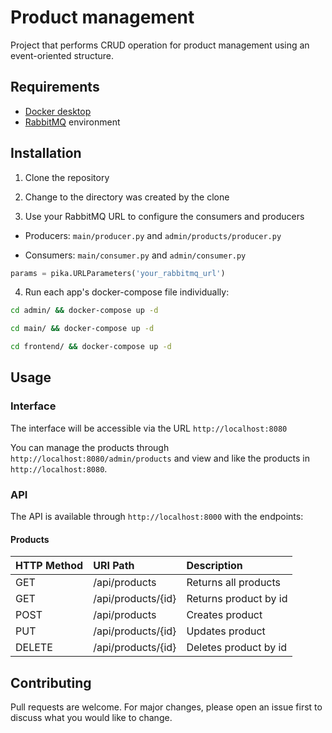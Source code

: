 # Product management
Project that performs CRUD operation for product management using an event-oriented structure.

## Requirements
* [Docker desktop](https://www.docker.com/products/docker-desktop)
* [RabbitMQ](https://www.rabbitmq.com/) environment

## Installation
1. Clone the repository

2. Change to the directory was created by the clone

3. Use your RabbitMQ URL to configure the consumers and producers

* Producers: `main/producer.py` and `admin/products/producer.py`

* Consumers: `main/consumer.py` and `admin/consumer.py`

```python
params = pika.URLParameters('your_rabbitmq_url')
```

4. Run each app's docker-compose file individually:

```bash
cd admin/ && docker-compose up -d
```

```bash
cd main/ && docker-compose up -d
```

```bash
cd frontend/ && docker-compose up -d
```

## Usage
### Interface
The interface will be accessible via the URL `http://localhost:8080`

You can manage the products through `http://localhost:8080/admin/products` and view and like the products in `http://localhost:8080`.

### API
The API is available through `http://localhost:8000` with the endpoints:

#### Products
**HTTP Method**|**URI Path**|**Description**
:--|:--|:--
GET|/api/products|Returns all products
GET|/api/products/{id}|Returns product by id
POST|/api/products|Creates product
PUT|/api/products/{id}|Updates product
DELETE|/api/products/{id}|Deletes product by id

## Contributing
Pull requests are welcome. For major changes, please open an issue first to discuss what you would like to change.
